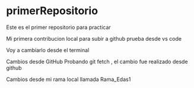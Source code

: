 # primerRepositorio
Este es el primer repositorio para practicar

Mi primera contribucion local para subir a github
prueba desde vs code

Voy a cambiarlo desde el terminal 

Cambios desde GitHub
Probando git fetch , el cambio fue realizado desde github

Cambios desde mi rama local llamada Rama_Edas1
